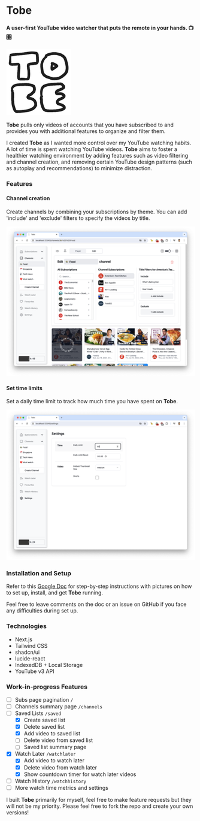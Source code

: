 # Tobe 

#### A user-first YouTube video watcher that puts the remote in your hands. 📺 🎛️

![](public/favicon.png)

**Tobe** pulls only videos of accounts that you have subscribed to and provides you with additional features to organize and filter them.

I created **Tobe** as I wanted more control over my YouTube watching habits. A lot of time is spent watching YouTube videos. **Tobe** aims to foster a healthier watching environment by adding features such as video filtering and channel creation, and removing certain YouTube design patterns (such as autoplay and recommendations) to minimize distraction.

### Features

#### Channel creation

Create channels by combining your subscriptions by theme. You can add 'include' and 'exclude' filters to specify the videos by title.

![](public/feature_channels.png)

#### Set time limits

Set a daily time limit to track how much time you have spent on **Tobe**.

![](public/feature_timelimit.png)

### Installation and Setup

Refer to this [Google Doc](https://docs.google.com/document/d/1-1kwc8BPncW82U872F2eX-EaFXsm5cgBr5bh1R11EdU/edit) for step-by-step instructions with pictures on how to set up, install, and get **Tobe** running.

Feel free to leave comments on the doc or an issue on GitHub if you face any difficulties during set up.

### Technologies

- Next.js
- Tailwind CSS
- shadcn/ui
- lucide-react
- IndexedDB + Local Storage
- YouTube v3 API

### Work-in-progress Features

- [ ] Subs page pagination `/`
- [ ] Channels summary page `/channels`
- [ ] Saved Lists `/saved`
  - [x] Create saved list
  - [x] Delete saved list
  - [x] Add video to saved list
  - [ ] Delete video from saved list
  - [ ] Saved list summary page
- [x] Watch Later `/watchlater`
  - [x] Add video to watch later
  - [x] Delete video from watch later
  - [x] Show countdown timer for watch later videos
- [ ] Watch History `/watchhistory`
- [ ] More watch time metrics and settings

I built **Tobe** primarily for myself, feel free to make feature requests but they will not be my priority. Please feel free to fork the repo and create your own versions!
